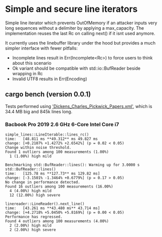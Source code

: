 # Simple and secure line iterators
Simple line iterator which prevents OutOfMemory if an attacker inputs very long sequences without a delimiter by applying a max_capacity. The implementation reuses the last Rc<String> on calling next() if it isnt used anymore.

It currently uses the linebuffer library under the hood but provides a much simpler interface with fewer pitfalls:
 - Incomplete lines result in Err(Incomplete<Rc<String>>) to force users to think about this scenario
 - Ok variant should be compatible with std::io::BufReader beside wrapping in Rc
 - Invalid UTF8 results in Err(Encoding)


## cargo bench (version 0.0.1)

Tests performed using ['Dickens_Charles_Pickwick_Papers.xml'](http://hur.st/Dickens_Charles_Pickwick_Papers.xml.xz),
which is 34.4 MB big and 845k lines long.

### Bacbook Pro 2019 2.6 GHz 6-Core Intel Core i7
```
simple_lines::LineIterable::lines_rc()
time:   [48.811 ms **49.312** ms 49.827 ms
change: [+0.2107% +1.4272% +2.6542%] (p = 0.02 < 0.05)
Change within noise threshold.
Found 1 outliers among 100 measurements (1.00%)
  1 (1.00%) high mild

Benchmarking std::BufReader::lines(): Warming up for 3.0000 s
std::BufReader::lines() 
time:   [125.78 ms **127.73** ms 129.82 ms]                                    
change: [-3.1501% -1.3464% +0.6779%] (p = 0.17 > 0.05)
No change in performance detected.
Found 16 outliers among 100 measurements (16.00%)
  4 (4.00%) high mild
  12 (12.00%) high severe

linereader::LineReader().next_line() 
time:   [43.261 ms **43.480 ms** 43.714 ms]
change: [+4.2718% +5.0450% +5.8169%] (p = 0.00 < 0.05)
Performance has regressed.
Found 4 outliers among 100 measurements (4.00%)
  2 (2.00%) high mild
  2 (2.00%) high severe
```